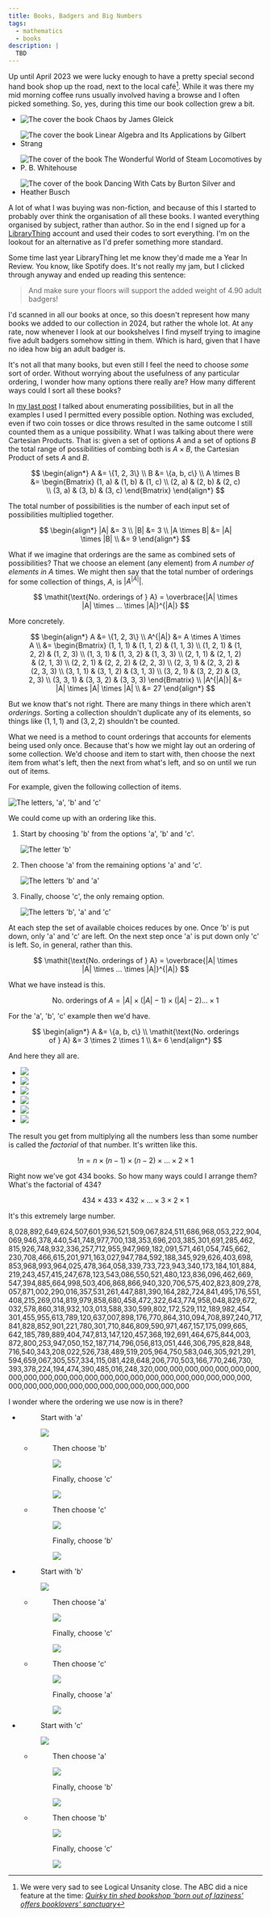 ```yaml
---
title: Books, Badgers and Big Numbers
tags:
  - mathematics
  - books
description: |
  TBD
---
```


Up until April 2023 we were lucky enough to have a pretty special second hand book shop up the road, next to the local café[^1]. While it was there my mid morning coffee runs usually involved having a browse and I often picked something. So, yes, during this time our book collection grew a bit.

<ul class="list-none grid grid-cols-2 grid-rows-2 gap-3">
  <li>

  ![The cover the book Chaos by James Gleick](/content/posts/books-badgers-and-big-numbers/assets/images/finds/chaos.webp)

  </li>
  <li>

  ![The cover the book Linear Algebra and Its Applications by Gilbert Strang](/content/posts/books-badgers-and-big-numbers/assets/images/finds/linear-algebra-and-its-applications.webp)

  </li>
  <li>

  ![The cover of the book The Wonderful World of Steam Locomotives by P. B. Whitehouse](/content/posts/books-badgers-and-big-numbers/assets/images/finds/the-wonderful-world-of-steam-locomotives.webp)

  </li>
  <li>

  ![The cover of the book Dancing With Cats by Burton Silver and Heather Busch](/content/posts/books-badgers-and-big-numbers/assets/images/finds/dancing-with-cats.webp)

  </li>
</ul>

A lot of what I was buying was non-fiction, and because of this I started to probably over think the organisation of all these books. I wanted everything organised by subject, rather than author. So in the end I signed up for a [LibraryThing](https://www.librarything.com) account and used their codes to sort everything. I'm on the lookout for an alternative as I'd prefer something more standard.

Some time last year LibraryThing let me know they'd made me a Year In Review. You know, like Spotify does. It's not really my jam, but I clicked through anyway and ended up reading this sentence:

> And make sure your floors will support the added weight of 4.90 adult badgers!

I'd scanned in all our books at once, so this doesn't represent how many books we added to our collection in 2024, but rather the whole lot. At any rate, now whenever I look at our bookshelves I find myself trying to imagine five adult badgers somehow sitting in them. Which is hard, given that I have no idea how big an adult badger is.

It's not all that many books, but even still I feel the need to choose _some_ sort of order. Without worrying about the usefulness of any particular ordering, I wonder how many options there really are? How many different ways could I sort all these books?

In [my last post](/posts/crossing-paths-with-descartes) I talked about enumerating possibilities, but in all the examples I used I permitted every possible option. Nothing was excluded, even if two coin tosses or dice throws resulted in the same outcome I still counted them as a unique possibility. What I was talking about there were Cartesian Products. That is: given a set of options $A$ and a set of options $B$ the total range of possibilities of combing both is $A \times B$, the Cartesian Product of sets $A$ and $B$.

<figure class="wide">

$$
\begin{align*}
A &= \{1, 2, 3\} \\
B &= \{a, b, c\} \\
A \times B &= \begin{Bmatrix}
  (1, a) & (1, b) & (1, c) \\
  (2, a) & (2, b) & (2, c) \\
  (3, a) & (3, b) & (3, c)
\end{Bmatrix}
\end{align*}
$$

</figure>

The total number of possibilities is the number of each input set of possibilities multiplied together.

<figure class="wide">

$$
\begin{align*}
|A| &= 3 \\
|B| &= 3 \\
|A \times B|
  &= |A| \times |B| \\
  &= 9
\end{align*}
$$

</figure>

What if we imagine that orderings are the same as combined sets of possibilities? That we choose an element (any element) from $A$ _number of elements in $A$_ times. We might then say that the total number of orderings for some collection of things, $A$, is $|A^{|A|}|$.

<figure class="wide">

$$
\mathit{\text{No. orderings of } A} = \overbrace{|A| \times |A| \times ... \times |A|}^{|A|}
$$

</figure>

More concretely.

<figure class="wide">

$$
\begin{align*}
A &= \{1, 2, 3\} \\
A^{|A|}
  &= A \times A \times A \\
  &= \begin{Bmatrix}
    (1, 1, 1) & (1, 1, 2) & (1, 1, 3) \\
    (1, 2, 1) & (1, 2, 2) & (1, 2, 3) \\
    (1, 3, 1) & (1, 3, 2) & (1, 3, 3) \\
    (2, 1, 1) & (2, 1, 2) & (2, 1, 3) \\
    (2, 2, 1) & (2, 2, 2) & (2, 2, 3) \\
    (2, 3, 1) & (2, 3, 2) & (2, 3, 3) \\
    (3, 1, 1) & (3, 1, 2) & (3, 1, 3) \\
    (3, 2, 1) & (3, 2, 2) & (3, 2, 3) \\
    (3, 3, 1) & (3, 3, 2) & (3, 3, 3)
  \end{Bmatrix} \\
|A^{|A|}|
  &= |A| \times |A| \times |A| \\
  &= 27
\end{align*}
$$

</figure>

But we know that's not right. There are many things in there which aren't _orderings_. Sorting a collection shouldn't duplicate any of its elements, so things like $(1, 1, 1)$ and $(3, 2, 2)$ shouldn't be counted.

What we need is a method to count orderings that accounts for elements being used only once. Because that's how we might lay out an ordering of some collection. We'd choose and item to start with, then choose the next item from what's left, then the next from what's left, and so on until we run out of items.

For example, given the following collection of items.

![The letters, 'a', 'b' and 'c'](/content/posts/books-badgers-and-big-numbers/assets/images/permutations/abc-large.webp)

We could come up with an ordering like this.

1.  Start by choosing 'b' from the options 'a', 'b' and 'c'.

    ![The letter 'b'](/content/posts/books-badgers-and-big-numbers/assets/images/permutations/b-large.webp)

2.  Then choose 'a' from the remaining options 'a' and 'c'.

    ![The letters 'b' and 'a'](/content/posts/books-badgers-and-big-numbers/assets/images/permutations/ba-large.webp)

3.  Finally, choose 'c', the only remaing option.

    ![The letters 'b', 'a' and 'c'](/content/posts/books-badgers-and-big-numbers/assets/images/permutations/bac-large.webp)

At each step the set of available choices reduces by one. Once 'b' is put down, only 'a' and 'c' are left. On the next step once 'a' is put down only 'c' is left. So, in general, rather than this.

<figure class="wide">

$$
\mathit{\text{No. orderings of } A} = \overbrace{|A| \times |A| \times ... \times |A|}^{|A|}
$$

</figure>

What we have instead is this.

<figure class="wide">

$$
\mathit{\text{No. orderings of } A} = |A| \times (|A| - 1) \times (|A| - 2) ... \times 1
$$

</figure>

For the 'a', 'b', 'c' example then we'd have.

<figure class="wide">

$$
\begin{align*}
A &= \{a, b, c\} \\
\mathit{\text{No. orderings of } A}
  &= 3 \times 2 \times 1 \\
  &= 6
\end{align*}
$$

</figure>

And here they all are.

<ul class="list-none grid grid-cols-3 grid-rows-2 gap-3">
  <li>
    <img src="/content/posts/books-badgers-and-big-numbers/assets/images/permutations/abc.webp" />
  </li>
  <li>
    <img src="/content/posts/books-badgers-and-big-numbers/assets/images/permutations/acb.webp" />
  </li>
  <li>
    <img src="/content/posts/books-badgers-and-big-numbers/assets/images/permutations/bac.webp" />
  </li>
  <li>
    <img src="/content/posts/books-badgers-and-big-numbers/assets/images/permutations/bca.webp" />
  </li>
  <li>
    <img src="/content/posts/books-badgers-and-big-numbers/assets/images/permutations/cab.webp" />
  </li>
  <li>
    <img src="/content/posts/books-badgers-and-big-numbers/assets/images/permutations/cba.webp" />
  </li>
</ul>

The result you get from multiplying all the numbers less than some number is called the _factorial_ of that number. It's written like this.

<figure class="wide">

$$
!n = n \times (n - 1) \times (n - 2) \times ... \times 2 \times 1
$$

</figure>

Right now we've got 434 books. So how many ways could I arrange them? What's the factorial of 434?

<figure class="wide">

$$
434 \times 433 \times 432 \times ... \times 3 \times 2 \times 1
$$

</figure>

It's this extremely large number.

8,<wbr/>028,<wbr/>892,<wbr/>649,<wbr/>624,<wbr/>507,<wbr/>601,<wbr/>936,<wbr/>521,<wbr/>509,<wbr/>067,<wbr/>824,<wbr/>511,<wbr/>686,<wbr/>968,<wbr/>053,<wbr/>222,<wbr/>904,<wbr/>069,<wbr/>946,<wbr/>378,<wbr/>440,<wbr/>541,<wbr/>748,<wbr/>977,<wbr/>700,<wbr/>138,<wbr/>353,<wbr/>696,<wbr/>203,<wbr/>385,<wbr/>301,<wbr/>691,<wbr/>285,<wbr/>462,<wbr/>815,<wbr/>926,<wbr/>748,<wbr/>932,<wbr/>336,<wbr/>257,<wbr/>712,<wbr/>955,<wbr/>947,<wbr/>969,<wbr/>182,<wbr/>091,<wbr/>571,<wbr/>461,<wbr/>054,<wbr/>745,<wbr/>662,<wbr/>230,<wbr/>708,<wbr/>466,<wbr/>615,<wbr/>201,<wbr/>971,<wbr/>163,<wbr/>027,<wbr/>947,<wbr/>784,<wbr/>592,<wbr/>188,<wbr/>345,<wbr/>929,<wbr/>626,<wbr/>403,<wbr/>698,<wbr/>853,<wbr/>968,<wbr/>993,<wbr/>964,<wbr/>025,<wbr/>478,<wbr/>364,<wbr/>058,<wbr/>339,<wbr/>733,<wbr/>723,<wbr/>943,<wbr/>340,<wbr/>173,<wbr/>184,<wbr/>101,<wbr/>884,<wbr/>219,<wbr/>243,<wbr/>457,<wbr/>415,<wbr/>247,<wbr/>678,<wbr/>123,<wbr/>543,<wbr/>086,<wbr/>550,<wbr/>521,<wbr/>480,<wbr/>123,<wbr/>836,<wbr/>096,<wbr/>462,<wbr/>669,<wbr/>547,<wbr/>394,<wbr/>885,<wbr/>664,<wbr/>998,<wbr/>503,<wbr/>406,<wbr/>868,<wbr/>866,<wbr/>940,<wbr/>320,<wbr/>706,<wbr/>575,<wbr/>402,<wbr/>823,<wbr/>809,<wbr/>278,<wbr/>057,<wbr/>871,<wbr/>002,<wbr/>290,<wbr/>016,<wbr/>357,<wbr/>531,<wbr/>261,<wbr/>447,<wbr/>881,<wbr/>390,<wbr/>164,<wbr/>282,<wbr/>724,<wbr/>841,<wbr/>495,<wbr/>176,<wbr/>551,<wbr/>408,<wbr/>215,<wbr/>269,<wbr/>014,<wbr/>819,<wbr/>979,<wbr/>858,<wbr/>680,<wbr/>458,<wbr/>472,<wbr/>322,<wbr/>643,<wbr/>774,<wbr/>958,<wbr/>048,<wbr/>829,<wbr/>672,<wbr/>032,<wbr/>578,<wbr/>860,<wbr/>318,<wbr/>932,<wbr/>103,<wbr/>013,<wbr/>588,<wbr/>330,<wbr/>599,<wbr/>802,<wbr/>172,<wbr/>529,<wbr/>112,<wbr/>189,<wbr/>982,<wbr/>454,<wbr/>301,<wbr/>455,<wbr/>955,<wbr/>613,<wbr/>789,<wbr/>120,<wbr/>637,<wbr/>007,<wbr/>898,<wbr/>176,<wbr/>770,<wbr/>864,<wbr/>310,<wbr/>094,<wbr/>708,<wbr/>897,<wbr/>240,<wbr/>717,<wbr/>841,<wbr/>828,<wbr/>852,<wbr/>901,<wbr/>221,<wbr/>780,<wbr/>301,<wbr/>710,<wbr/>846,<wbr/>809,<wbr/>590,<wbr/>971,<wbr/>467,<wbr/>157,<wbr/>175,<wbr/>099,<wbr/>665,<wbr/>642,<wbr/>185,<wbr/>789,<wbr/>889,<wbr/>404,<wbr/>747,<wbr/>813,<wbr/>147,<wbr/>120,<wbr/>457,<wbr/>368,<wbr/>192,<wbr/>691,<wbr/>464,<wbr/>675,<wbr/>844,<wbr/>003,<wbr/>872,<wbr/>800,<wbr/>253,<wbr/>947,<wbr/>050,<wbr/>152,<wbr/>187,<wbr/>714,<wbr/>796,<wbr/>056,<wbr/>813,<wbr/>051,<wbr/>446,<wbr/>306,<wbr/>795,<wbr/>828,<wbr/>848,<wbr/>716,<wbr/>540,<wbr/>343,<wbr/>208,<wbr/>022,<wbr/>526,<wbr/>738,<wbr/>489,<wbr/>519,<wbr/>205,<wbr/>964,<wbr/>750,<wbr/>583,<wbr/>046,<wbr/>305,<wbr/>921,<wbr/>291,<wbr/>594,<wbr/>659,<wbr/>067,<wbr/>305,<wbr/>557,<wbr/>334,<wbr/>115,<wbr/>081,<wbr/>428,<wbr/>648,<wbr/>206,<wbr/>770,<wbr/>503,<wbr/>166,<wbr/>770,<wbr/>246,<wbr/>730,<wbr/>393,<wbr/>378,<wbr/>224,<wbr/>194,<wbr/>474,<wbr/>390,<wbr/>485,<wbr/>016,<wbr/>248,<wbr/>320,<wbr/>000,<wbr/>000,<wbr/>000,<wbr/>000,<wbr/>000,<wbr/>000,<wbr/>000,<wbr/>000,<wbr/>000,<wbr/>000,<wbr/>000,<wbr/>000,<wbr/>000,<wbr/>000,<wbr/>000,<wbr/>000,<wbr/>000,<wbr/>000,<wbr/>000,<wbr/>000,<wbr/>000,<wbr/>000,<wbr/>000,<wbr/>000,<wbr/>000,<wbr/>000,<wbr/>000,<wbr/>000,<wbr/>000,<wbr/>000,<wbr/>000,<wbr/>000,<wbr/>000,<wbr/>000,<wbr/>000

I wonder where the ordering we use now is in there?

<ul class="list-none flex flex-col gap-3 founders-grotesk f6">
  <li class="grid grid-cols-3 gap-3 bt b--moon-gray pt1">
    <figure class="col-span-1 col-start-1">
      <p>Start with 'a'</p>
      <img src="/content/posts/books-badgers-and-big-numbers/assets/images/permutations/a.webp" />
    </figure>
    <ul class="col-span-2 col-start-2 list-none flex flex-col gap-3">
      <li class="flex flex-row gap-3">
        <figure>
          <p>Then choose 'b'</p>
          <img src="/content/posts/books-badgers-and-big-numbers/assets/images/permutations/ab.webp" />
        </figure>
        <figure>
          <p>Finally, choose 'c'</p>
          <img src="/content/posts/books-badgers-and-big-numbers/assets/images/permutations/abc.webp" />
        </figure>
      </li>
      <li class="flex flex-row gap-3 bt b--moon-gray pt1">
        <figure>
          <p>Then choose 'c'</p>
          <img src="/content/posts/books-badgers-and-big-numbers/assets/images/permutations/ac.webp" />
        </figure>
        <figure>
          <p>Finally, choose 'b'</p>
          <img src="/content/posts/books-badgers-and-big-numbers/assets/images/permutations/acb.webp" />
        </figure>
      </li>
    </ul>
  </li>
  <li class="grid grid-cols-3 gap-3 bt b--moon-gray pt1">
    <figure class="col-span-1 col-start-1">
      <p>Start with 'b'</p>
      <img src="/content/posts/books-badgers-and-big-numbers/assets/images/permutations/b.webp" />
    </figure>
    <ul class="col-span-2 col-start-2 list-none flex flex-col gap-3">
      <li class="flex flex-row gap-3">
        <figure>
          <p>Then choose 'a'</p>
          <img src="/content/posts/books-badgers-and-big-numbers/assets/images/permutations/ba.webp" />
        </figure>
        <figure>
          <p>Finally, choose 'c'</p>
          <img src="/content/posts/books-badgers-and-big-numbers/assets/images/permutations/bac.webp" />
        </figure>
      </li>
      <li class="flex flex-row gap-3 bt b--moon-gray pt1">
        <figure>
          <p>Then choose 'c'</p>
          <img src="/content/posts/books-badgers-and-big-numbers/assets/images/permutations/bc.webp" />
        </figure>
        <figure>
          <p>Finally, choose 'a'</p>
          <img src="/content/posts/books-badgers-and-big-numbers/assets/images/permutations/bca.webp" />
        </figure>
      </li>
    </ul>
  </li>
  <li class="grid grid-cols-3 gap-3 bt b--moon-gray pt1">
    <figure class="col-span-1 col-start-1">
      <p>Start with 'c'</p>
      <img src="/content/posts/books-badgers-and-big-numbers/assets/images/permutations/c.webp" />
    </figure>
    <ul class="col-span-2 col-start-2 list-none flex flex-col gap-3">
      <li class="flex flex-row gap-3">
        <figure>
          <p>Then choose 'a'</p>
          <img src="/content/posts/books-badgers-and-big-numbers/assets/images/permutations/ca.webp" />
        </figure>
        <figure>
          <p>Finally, choose 'b'</p>
          <img src="/content/posts/books-badgers-and-big-numbers/assets/images/permutations/cab.webp" />
        </figure>
      </li>
      <li class="flex flex-row gap-3 bt b--moon-gray pt1">
        <figure>
          <p>Then choose 'b'</p>
          <img src="/content/posts/books-badgers-and-big-numbers/assets/images/permutations/cb.webp" />
        </figure>
        <figure>
          <p>Finally, choose 'c'</p>
          <img src="/content/posts/books-badgers-and-big-numbers/assets/images/permutations/cba.webp" />
        </figure>
      </li>
    </ul>
  </li>
</ul>



[^1]: We were very sad to see Logical Unsanity close. The ABC did a nice feature at the time: [_Quirky tin shed bookshop 'born out of laziness' offers booklovers' sanctuary_](https://www.abc.net.au/news/2018-04-08/quirky-tin-shed-bookshop-offers-booklovers-sanctuary-brisbane/9618992)
